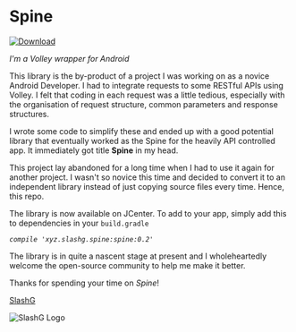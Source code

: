 # Spine 
[ ![Download](https://api.bintray.com/packages/slashg0/maven/spine/images/download.svg) ](https://bintray.com/slashg0/maven/spine/_latestVersion)

_I'm a Volley wrapper for Android_



This library is the by-product of a project I was working on as a novice Android Developer. I had to integrate requests to some RESTful APIs using Volley. I felt that coding in each request was a little tedious, especially with the organisation of request structure, common parameters and response structures. 

I wrote some code to simplify these and ended up with a good potential library that eventually worked as the Spine for the heavily API controlled app. It immediately got title **Spine** in my head.

This project lay abandoned for a long time when I had to use it again for another project. I wasn't so novice this time and decided to convert it to an independent library instead of just copying source files every time. Hence, this repo.

The library is now available on JCenter. To add to your app, simply add this to dependencies in your `build.gradle`

*`compile 'xyz.slashg.spine:spine:0.2'`*

The library is in quite a nascent stage at present and I wholeheartedly welcome the open-source community to help me make it better.

Thanks for spending your time on _Spine_!

[SlashG](http://slashg.xyz)

![SlashG Logo](http://slashg.xyz/img/slashg_logo_64.png)
